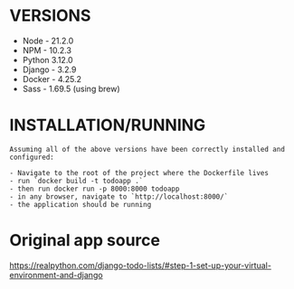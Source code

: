 # VERSIONS

- Node - 21.2.0
- NPM - 10.2.3
- Python 3.12.0
- Django - 3.2.9
- Docker - 4.25.2
- Sass - 1.69.5 (using brew)

# INSTALLATION/RUNNING

    Assuming all of the above versions have been correctly installed and configured:

    - Navigate to the root of the project where the Dockerfile lives
    - run `docker build -t todoapp .`
    - then run docker run -p 8000:8000 todoapp
    - in any browser, navigate to `http://localhost:8000/`
    - the application should be running

# Original app source

https://realpython.com/django-todo-lists/#step-1-set-up-your-virtual-environment-and-django
